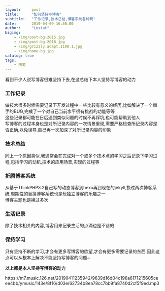 ```yaml
---
layout:     post
title:      "如何坚持写博客"
subtitle:   "工作记录,技术总结,博客系统各种玩"
date:       2019-04-09 16:50:00
author:     "Lestat"
bigimg:
    - /img/post-bg-2015.jpg
    - /img/post-bg-2018.jpg
    - /img/grizzly.adapt.1190.1.jpg
    - /img/home-bg.jpg
catalog: true
tags:
    - 随笔
---
```


看到不少人说写博客很难坚持下去,在这总结下本人坚持写博客的动力  

### 工作记录

做技术很多时候需要记录下开发过程中一些比较有意义的经历,比如解决了一个棘手的BUG,完成了一个对自己当前水平很有挑战的功能等等  
这些记录都可能在日后遇到类似问题的时候不再踩坑,也可能帮助到他人  
写博客的过程本身也是对所记录内容的一次情景重现,需要严格检查所记录内容是否正确,以免误导,自己再一次加深了对所记录内容的印象  

### 技术总结

同上一个原因类似,我通常会在完成对一个或多个技术点的学习之后记录下学习过程,包括学习的动机,技术的应用场景,实现的过程等  

### 折腾博客系统

从基于ThinkPHP3.2自己写的动态博客到hexo再到现在的jekyll,换过两次博客系统,周期性的替换博客系统也是玩独立博客的乐趣之一  
博客主题也是换过多次  

### 生活记录

除了技术相关的内容,博客用来记录生活的点滴也是不错的  

### 保持学习

只有坚持不断的学习,才会有更多写博客的欲望,才会有更多需要记录的东西,因此这点可以从根本上解决不能坚持写博客的问题~  

**以上都是本人坚持写博客的动力**

<p>https://m7.music.126.net/20190411235942/9639d16d04c196a6171215605ceee4bb/ymusic/143e/8f16/d03e/62734b8ea78cc7bb9fa8740d2cf5f9ed.mp3</p>
